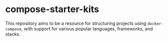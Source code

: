 # compose-starter-kits

This repository aims to be a resource for structuring projects using
`docker-compose`, with support for various popular languages, frameworks,
and stacks.
